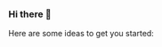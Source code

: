### Hi there 👋

<!--
**gastondana627/GastonDana627** is a ✨ _special_ ✨ repository because its `README.md` (this file) appears on your GitHub profile.
Hey there.
Here are some ideas to get you started:

-->







Here are some ideas to get you started:
